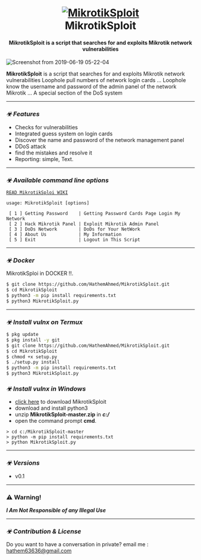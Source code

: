 <h1 align="center">
  <br>
  <a href="https://github.com/HathemAhmed/MikrotikSploit"><img src="https://www.charbase.com/images/glyph/9763" alt="MikrotikSploit"></a>
  <br>
  MikrotikSploit
  <br>
</h1>

<h4 align="center">MikrotikSploit is a script that searches for and exploits Mikrotik network vulnerabilities</h4>


![Screenshot from 2019-06-19 05-22-04](https://raw.githubusercontent.com/HathemAhmed/MikrotikSploit/master/modules/images/b1.png)



**MikrotikSploit**  is a script that searches for and exploits Mikrotik network vulnerabilities Loophole pull numbers of network login cards ... 
Loophole know the username and password of the admin panel of the network Mikrotik ... A special section of the DoS system


-------------------------------------

### _☣ Features_

- Checks for vulnerabilities
- Integrated guess system on login cards
- Discover the name and password of the network management panel
- DDoS attack
- find the mistakes and resolve it
- Reporting: simple, Text.

-------------------------------------

### _☣ Available command line options_
[`READ MikrotikSploi WIKI`](https://github.com/HathemAhmed/MikrotikSploi/wiki/Usage)

    usage: MikrotikSploit [options]
    
     [ 1 ] Getting Password    | Getting Password Cards Page Login My Network
     [ 2 ] Hack Mikrotik Panel | Exploit Mikrotik Admin Panel
     [ 3 ] DoDs Network        | DoDs for Your NetWork
     [ 4 ] About Us            | My Information 
     [ 5 ] Exit                | Logout in This Script


-------------------------------------

### _☣ Docker_

MikrotikSploi in DOCKER !!.

```bash
$ git clone https://github.com/HathemAhmed/MikrotikSploit.git
$ cd MikrotikSploit
$ python3 -m pip install requirements.txt
$ python3 MikrotikSploit.py
```

-------------------------------------

### _☣ Install vulnx on Termux_

```BASH
$ pkg update
$ pkg install -y git
$ git clone https://github.com/HathemAhmed/MikrotikSploit.git
$ cd MikrotikSploit
$ chmod +x setup.py
$ ./setup.py install
$ python3 -m pip install requirements.txt
$ python3 MikrotikSploit.py
```


### _☣ Install vulnx in Windows_

- [click here](https://github.com/HathemAhmed/MikrotikSploit/archive/master.zip) to download MikrotikSploit
- download and install python3
- unzip **MikrotikSploit-master.zip** in ***c:/***
- open the command prompt **cmd**.
```
> cd c:/MikrotikSploit-master
> python -m pip install requirements.txt
> python MikrotikSploit.py
```

-------------------------------------

### _☣ Versions_
- v0.1

-------------------------------------

### :warning: Warning!

***I Am Not Responsible of any Illegal Use***

-------------------------------------

### _☣ Contribution & License_

Do you want to have a conversation in private? email me : hathem63636@gmail.com

